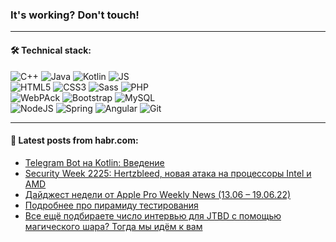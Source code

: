 ### It's working? Don't touch!

---

#### 🛠️ Technical stack:

![C++](https://img.shields.io/badge/C++-informational?logo=c%2B%2B&style=flat&logoColor=white&color=9C033A)
![Java](https://img.shields.io/badge/Java-informational?logo=java&style=flat&logoColor=white&color=007396)
![Kotlin](https://img.shields.io/badge/Kotlin-informational?logo=Kotlin&style=flat&logoColor=white&color=0095D5)
![JS](https://img.shields.io/badge/JS-informational?logo=javaScript&style=flat&logoColor=black&color=F7Df1E) <br>
![HTML5](https://img.shields.io/badge/HTML5-informational?logo=html5&style=flat&logoColor=white&color=E34F26)
![CSS3](https://img.shields.io/badge/CSS3-informational?logo=css3&style=flat&logoColor=white&color=157286)
![Sass](https://img.shields.io/badge/Saas-informational?logo=sass&style=flat&logoColor=white&color=hotpink)
![PHP](https://img.shields.io/badge/PHP-informational?logo=php&style=flat&logoColor=white&color=777BB4) <br>
![WebPAck](https://img.shields.io/badge/WebPack-informational?logo=webPack&style=flat&logoColor=white&color=FF6F00)
![Bootstrap](https://img.shields.io/badge/Bootstrap-informational?logo=Bootstrap&style=flat&logoColor=white&color=7952B3)
![MySQL](https://img.shields.io/badge/MySQL-informational?logo=MySQL&style=flat&logoColor=white&color=00f) <br>
![NodeJS](https://img.shields.io/badge/NodeJS-informational?logo=node.js&style=flat&logoColor=white&color=43853D)
![Spring](https://img.shields.io/badge/Spring-informational?logo=Spring&style=flat&logoColor=white&color=0A9EDC)
![Angular](https://img.shields.io/badge/Vue-informational?logo=vue.js&style=flat&logoColor=white&color=red)
![Git](https://img.shields.io/badge/Git-informational?logo=git&style=flat&logoColor=white&color=darkorange)

___

#### 💬 Latest posts from habr.com:

<!-- BLOG-POST-LIST:START -->
- [Telegram Bot на Kotlin: Введение](https://habr.com/ru/post/672488/?utm_source=habrahabr&utm_medium=rss&utm_campaign=672488)
- [Security Week 2225: Hertzbleed, новая атака на процессоры Intel и AMD](https://habr.com/ru/post/672490/?utm_source=habrahabr&utm_medium=rss&utm_campaign=672490)
- [Дайджест недели от Apple Pro Weekly News &lpar;13.06 – 19.06.22&rpar;](https://habr.com/ru/post/672414/?utm_source=habrahabr&utm_medium=rss&utm_campaign=672414)
- [Подробнее про пирамиду тестирования](https://habr.com/ru/post/672484/?utm_source=habrahabr&utm_medium=rss&utm_campaign=672484)
- [Все ещё подбираете число интервью для JTBD с помощью магического шара? Тогда мы идём к вам](https://habr.com/ru/post/672478/?utm_source=habrahabr&utm_medium=rss&utm_campaign=672478)
<!-- BLOG-POST-LIST:END -->
